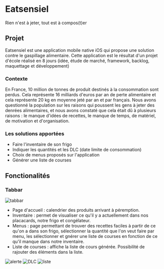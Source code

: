 # Eatsensiel

Rien n'est à jeter, tout est à compos(t)er

## Projet

Eatsensiel est une application mobile native iOS qui propose une solution contre le gaspillage alimentaire.
Cette application est le résultat d'un projet d'école réalisé en 8 jours (idée, étude de marché, framework, backlog, maquettage et développement)

### Contexte

En France, 10 million de tonnes de produit destinés à la consommation sont perdus.  Cela représente 16 milliards d'euros par an de perte alimentaire et cela représente 20 kg en moyenne jeté par an et par français. 
Nous avons questionné la population sur les raisons qui poussent les gens à jeter des denrées alimentaires, et nous avons constaté que cela était dû à plusieurs raisons : le manque d'idées de recettes, le manque de temps, de matériel, de motivation et d'organisation.

### Les solutions apportées

- Faire l'inventaire de son frigo
- Indiquer les quantités et les DLC (date limite de consommation)
- Choix de menus proposés sur l'application
- Générer une liste de courses

## Fonctionalités

### Tabbar

![tabbar](tabbar.png)

- Page d'accueil : calendrier des produits arrivant à péremption.
- Inventaire : permet de visualiser ce qu'il y a actuellement dans nos placacards, notre frigo et congélateur.
- Menus : page permettant de trouver des recettes faciles à partir de ce qu'on a dans son frigo, sélectionner la quantité que l'on veut faire par menu, les sélectionner et gnérer une liste de courses en fonction de ce qu'il manque dans notre inventaire.
- Liste de courses : affiche la liste de cours générée. Possibilité de rajouter des éléments dans la liste.

![alerte](Alerte_view.png)
![DLC](DLC_view.png)
![liste](Liste_courses_view.png)
 
